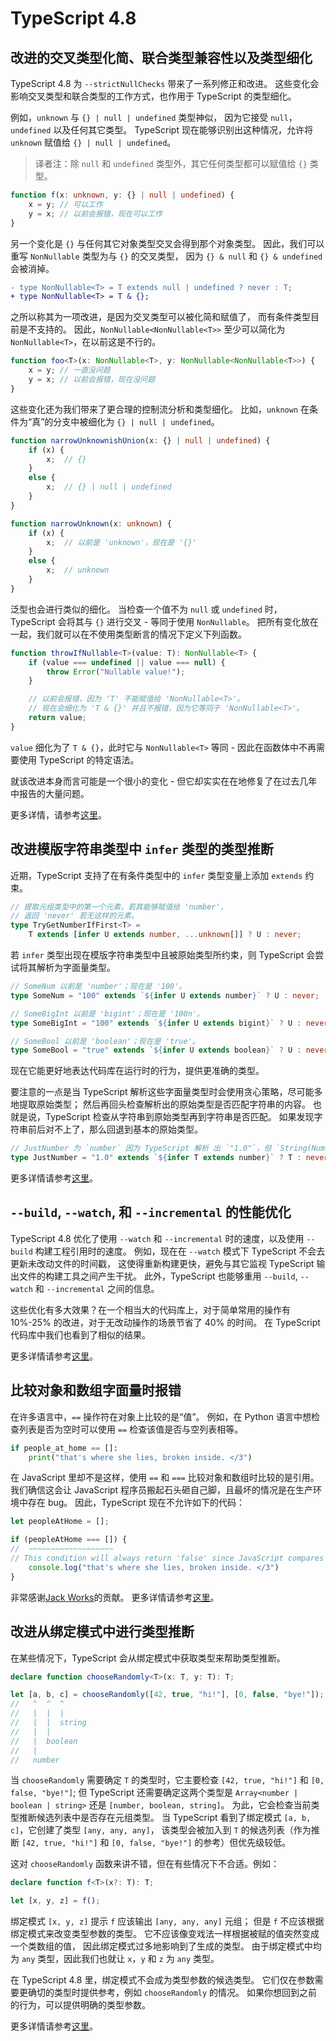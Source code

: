 # TypeScript 4.8

## 改进的交叉类型化简、联合类型兼容性以及类型细化

TypeScript 4.8 为 `--strictNullChecks` 带来了一系列修正和改进。
这些变化会影响交叉类型和联合类型的工作方式，也作用于 TypeScript 的类型细化。

例如，`unknown` 与 `{} | null | undefined` 类型神似，
因为它接受 `null`，`undefined` 以及任何其它类型。
TypeScript 现在能够识别出这种情况，允许将 `unknown` 赋值给 `{} | null | undefined`。

> 译者注：除 `null` 和 `undefined` 类型外，其它任何类型都可以赋值给 `{}` 类型。

```ts
function f(x: unknown, y: {} | null | undefined) {
    x = y; // 可以工作
    y = x; // 以前会报错，现在可以工作
}
```

另一个变化是 `{}` 与任何其它对象类型交叉会得到那个对象类型。
因此，我们可以重写 `NonNullable` 类型为与 `{}` 的交叉类型，
因为 `{} & null` 和 `{} & undefined` 会被消掉。

```diff
- type NonNullable<T> = T extends null | undefined ? never : T;
+ type NonNullable<T> = T & {};
```

之所以称其为一项改进，是因为交叉类型可以被化简和赋值了，
而有条件类型目前是不支持的。
因此，`NonNullable<NonNullable<T>>` 至少可以简化为 `NonNullable<T>`，在以前这是不行的。

```ts
function foo<T>(x: NonNullable<T>, y: NonNullable<NonNullable<T>>) {
    x = y; // 一直没问题
    y = x; // 以前会报错，现在没问题
}
```

这些变化还为我们带来了更合理的控制流分析和类型细化。
比如，`unknown` 在条件为“真”的分支中被细化为 `{} | null | undefined`。

```ts
function narrowUnknownishUnion(x: {} | null | undefined) {
    if (x) {
        x;  // {}
    }
    else {
        x;  // {} | null | undefined
    }
}

function narrowUnknown(x: unknown) {
    if (x) {
        x;  // 以前是 'unknown'，现在是 '{}'
    }
    else {
        x;  // unknown
    }
}
```

泛型也会进行类似的细化。
当检查一个值不为 `null` 或 `undefined` 时，
TypeScript 会将其与 `{}` 进行交叉 - 等同于使用 `NonNullable`。
把所有变化放在一起，我们就可以在不使用类型断言的情况下定义下列函数。

```ts
function throwIfNullable<T>(value: T): NonNullable<T> {
    if (value === undefined || value === null) {
        throw Error("Nullable value!");
    }

    // 以前会报错，因为 'T' 不能赋值给 'NonNullable<T>'。
    // 现在会细化为 'T & {}' 并且不报错，因为它等同于 'NonNullable<T>'。
    return value;
}
```

`value` 细化为了 `T & {}`，此时它与 `NonNullable<T>` 等同 -
因此在函数体中不再需要使用 TypeScript 的特定语法。

就该改进本身而言可能是一个很小的变化 - 但它却实实在在地修复了在过去几年中报告的大量问题。

更多详情，请参考[这里](https://github.com/microsoft/TypeScript/pull/49119)。

## 改进模版字符串类型中 `infer` 类型的类型推断

近期，TypeScript 支持了在有条件类型中的 `infer` 类型变量上添加 `extends` 约束。

```ts
// 提取元组类型中的第一个元素，若其能够赋值给 'number'，
// 返回 'never' 若无这样的元素。
type TryGetNumberIfFirst<T> =
    T extends [infer U extends number, ...unknown[]] ? U : never;
```

若 `infer` 类型出现在模版字符串类型中且被原始类型所约束，则 TypeScript 会尝试将其解析为字面量类型。

```ts
// SomeNum 以前是 'number'；现在是 '100'。
type SomeNum = "100" extends `${infer U extends number}` ? U : never;

// SomeBigInt 以前是 'bigint'；现在是 '100n'。
type SomeBigInt = "100" extends `${infer U extends bigint}` ? U : never;

// SomeBool 以前是 'boolean'；现在是 'true'。
type SomeBool = "true" extends `${infer U extends boolean}` ? U : never;
```

现在它能更好地表达代码库在运行时的行为，提供更准确的类型。

要注意的一点是当 TypeScript 解析这些字面量类型时会使用贪心策略，尽可能多地提取原始类型；
然后再回头检查解析出的原始类型是否匹配字符串的内容。
也就是说，TypeScript 检查从字符串到原始类型再到字符串是否匹配。
如果发现字符串前后对不上了，那么回退到基本的原始类型。

```ts
// JustNumber 为 `number` 因为 TypeScript 解析 出 `"1.0"`，但 `String(Number("1.0"))` 为 `"1"` 不匹配。
type JustNumber = "1.0" extends `${infer T extends number}` ? T : never; 
```

更多详情请参考[这里](https://github.com/microsoft/TypeScript/pull/48094)。

## `--build`, `--watch`, 和 `--incremental` 的性能优化

TypeScript 4.8 优化了使用 `--watch` 和 `--incremental` 时的速度，以及使用 `--build` 构建工程引用时的速度。
例如，现在在 `--watch` 模式下 TypeScript 不会去更新未改动文件的时间戳，
这使得重新构建更快，避免与其它监视 TypeScript 输出文件的构建工具之间产生干扰。
此外，TypeScript 也能够重用 `--build`, `--watch` 和 `--incremental` 之间的信息。

这些优化有多大效果？在一个相当大的代码库上，对于简单常用的操作有 10%-25% 的改进，对于无改动操作的场景节省了 40% 的时间。
在 TypeScript 代码库中我们也看到了相似的结果。

更多详情请参考[这里](https://github.com/microsoft/TypeScript/pull/48784)。

## 比较对象和数组字面量时报错

在许多语言中，`==` 操作符在对象上比较的是“值”。
例如，在 Python 语言中想检查列表是否为空时可以使用 `==` 检查该值是否与空列表相等。

```py
if people_at_home == []:
    print("that's where she lies, broken inside. </3")
```

在 JavaScript 里却不是这样，使用 `==` 和 `===` 比较对象和数组时比较的是引用。
我们确信这会让 JavaScript 程序员搬起石头砸自己脚，且最坏的情况是在生产环境中存在 bug。
因此，TypeScript 现在不允许如下的代码：

```ts
let peopleAtHome = [];

if (peopleAtHome === []) {
//  ~~~~~~~~~~~~~~~~~~~
// This condition will always return 'false' since JavaScript compares objects by reference, not value.
    console.log("that's where she lies, broken inside. </3")
}
```

非常感谢[Jack Works](https://github.com/Jack-Works)的贡献。
更多详情请参考[这里](https://github.com/microsoft/TypeScript/pull/45978)。

## 改进从绑定模式中进行类型推断

在某些情况下，TypeScript 会从绑定模式中获取类型来帮助类型推断。

```ts
declare function chooseRandomly<T>(x: T, y: T): T;

let [a, b, c] = chooseRandomly([42, true, "hi!"], [0, false, "bye!"]);
//   ^  ^  ^
//   |  |  |
//   |  |  string
//   |  |
//   |  boolean
//   |
//   number
```

当 `chooseRandomly` 需要确定 `T` 的类型时，它主要检查 `[42, true, "hi!"]` 和 `[0, false, "bye!"]`;
但 TypeScript 还需要确定这两个类型是 `Array<number | boolean | string>`
还是 `[number, boolean, string]`。
为此，它会检查当前类型推断候选列表中是否存在元组类型。
当 TypeScript 看到了绑定模式 `[a, b, c]`，它创建了类型 `[any, any, any]`，
该类型会被加入到 `T` 的候选列表（作为推断 `[42, true, "hi!"]` 和 `[0, false, "bye!"]` 的参考）但优先级较低。

这对 `chooseRandomly` 函数来讲不错，但在有些情况下不合适。例如：

```ts
declare function f<T>(x?: T): T;

let [x, y, z] = f();
```

绑定模式 `[x, y, z]` 提示 `f` 应该输出 `[any, any, any]` 元组；
但是 `f` 不应该根据绑定模式来改变类型参数的类型。
它不应该像变戏法一样根据被赋的值突然变成一个类数组的值，
因此绑定模式过多地影响到了生成的类型。
由于绑定模式中均为 `any` 类型，因此我们也就让 `x`，`y` 和 `z` 为 `any` 类型。

在 TypeScript 4.8 里，绑定模式不会成为类型参数的候选类型。
它们仅在参数需要更确切的类型时提供参考，例如 `chooseRandomly` 的情况。
如果你想回到之前的行为，可以提供明确的类型参数。

更多详情请参考[这里](https://github.com/microsoft/TypeScript/pull/49086)。

